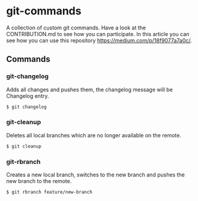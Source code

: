 # git-commands

A collection of custom git commands. Have a look at the CONTRIBUTION.md to see how you can participate.
In this article you can see how you can use this repository https://medium.com/p/18f9077a7a0c/.

## Commands

### git-changelog

Adds all changes and pushes them, the changelog message will be Changelog entry.

```bash
$ git changelog
```

### git-cleanup

Deletes all local branches which are no longer available on the remote.

```bash
$ git cleanup
```

### git-rbranch

Creates a new local branch, switches to the new branch and pushes the new branch to the remote.

```bash
$ git rbranch feature/new-branch
```
